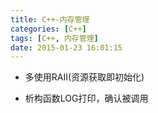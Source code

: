 ```yaml
---
title: C++-内存管理
categories: [C++]
tags: [C++, 内存管理]
date: 2015-01-23 16:01:15
---
```


-   多使用RAII(资源获取即初始化)

-   析构函数LOG打印，确认被调用
